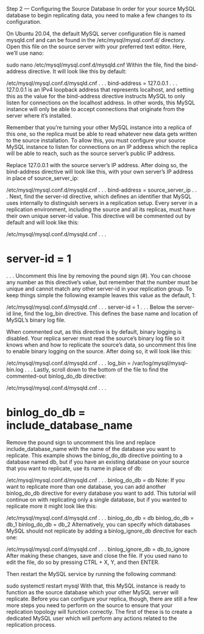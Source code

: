 Step 2 — Configuring the Source Database
In order for your source MySQL database to begin replicating data, you need to make a few changes to its configuration.

On Ubuntu 20.04, the default MySQL server configuration file is named mysqld.cnf and can be found in the /etc/mysql/mysql.conf.d/ directory. Open this file on the source server with your preferred text editor. Here, we’ll use nano:

sudo nano /etc/mysql/mysql.conf.d/mysqld.cnf
Within the file, find the bind-address directive. It will look like this by default:

/etc/mysql/mysql.conf.d/mysqld.cnf
. . .
bind-address            = 127.0.0.1
. . .
127.0.0.1 is an IPv4 loopback address that represents localhost, and setting this as the value for the bind-address directive instructs MySQL to only listen for connections on the localhost address. In other words, this MySQL instance will only be able to accept connections that originate from the server where it’s installed.

Remember that you’re turning your other MySQL instance into a replica of this one, so the replica must be able to read whatever new data gets written to the source installation. To allow this, you must configure your source MySQL instance to listen for connections on an IP address which the replica will be able to reach, such as the source server’s public IP address.

Replace 127.0.0.1 with the source server’s IP address. After doing so, the bind-address directive will look like this, with your own server’s IP address in place of source_server_ip:

/etc/mysql/mysql.conf.d/mysqld.cnf
. . .
bind-address            = source_server_ip
. . .
Next, find the server-id directive, which defines an identifier that MySQL uses internally to distinguish servers in a replication setup. Every server in a replication environment, including the source and all its replicas, must have their own unique server-id value. This directive will be commented out by default and will look like this:

/etc/mysql/mysql.conf.d/mysqld.cnf
. . .
# server-id             = 1
. . .
Uncomment this line by removing the pound sign (#). You can choose any number as this directive’s value, but remember that the number must be unique and cannot match any other server-id in your replication group. To keep things simple the following example leaves this value as the default, 1:

/etc/mysql/mysql.conf.d/mysqld.cnf
. . .
server-id               = 1
. . .
Below the server-id line, find the log_bin directive. This defines the base name and location of MySQL’s binary log file.

When commented out, as this directive is by default, binary logging is disabled. Your replica server must read the source’s binary log file so it knows when and how to replicate the source’s data, so uncomment this line to enable binary logging on the source. After doing so, it will look like this:

/etc/mysql/mysql.conf.d/mysqld.cnf
. . .
log_bin                       = /var/log/mysql/mysql-bin.log
. . .
Lastly, scroll down to the bottom of the file to find the commented-out binlog_do_db directive:

/etc/mysql/mysql.conf.d/mysqld.cnf
. . .
# binlog_do_db          = include_database_name
Remove the pound sign to uncomment this line and replace include_database_name with the name of the database you want to replicate. This example shows the binlog_do_db directive pointing to a database named db, but if you have an existing database on your source that you want to replicate, use its name in place of db:

/etc/mysql/mysql.conf.d/mysqld.cnf
. . .
binlog_do_db          = db
Note: If you want to replicate more than one database, you can add another binlog_do_db directive for every database you want to add. This tutorial will continue on with replicating only a single database, but if you wanted to replicate more it might look like this:

/etc/mysql/mysql.conf.d/mysqld.cnf
. . .
binlog_do_db          = db
binlog_do_db          = db_1
binlog_do_db          = db_2
Alternatively, you can specify which databases MySQL should not replicate by adding a binlog_ignore_db directive for each one:

/etc/mysql/mysql.conf.d/mysqld.cnf
. . .
binlog_ignore_db          = db_to_ignore
After making these changes, save and close the file. If you used nano to edit the file, do so by pressing CTRL + X, Y, and then ENTER.

Then restart the MySQL service by running the following command:

sudo systemctl restart mysql
With that, this MySQL instance is ready to function as the source database which your other MySQL server will replicate. Before you can configure your replica, though, there are still a few more steps you need to perform on the source to ensure that your replication topology will function correctly. The first of these is to create a dedicated MySQL user which will perform any actions related to the replication process.